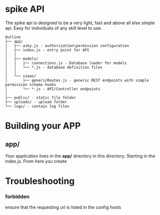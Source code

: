 # spike API
The spike api is designed to be a very light, fast and above all else simple api.
Easy for individuals of any skill level to use.

```
Outline
├── app/
│   ├── asky.js - authorization\permission configuration
│   ├── index.js - entry point for API
|   |
│   ├── models/
│   │   ├── connections.js - Database loader for models
│   │   └── *.js - database definition files
|   |
│   └── views/
│       ├── genericRoutes.js - generic REST endpoints with simple permission schema hooks
│       └── *.js - API/Controller endpoints
|
├── public/ - static file folder
├── uploads/ - upload folder
└── logs/ - contain log files
```

# Building your APP
## __app/__
Your application lives in the __app/__ directory in this directory. Starting in the index.js. From here you create 

# Troubleshooting
### forbidden
ensure that the requesting url is listed in the config hosts